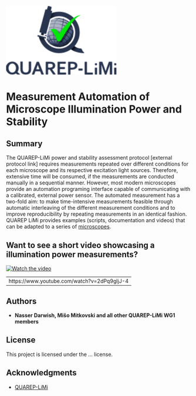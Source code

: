 <img src="/Images/QUAREP_logo_stacked.svg" alt="QUAREP-LiMi Logo" width=60%>

# Measurement Automation of Microscope Illumination Power and Stability


## Summary
The QUAREP-LiMi power and stability assessment protocol [external protocol link] requires measurements repeated over different conditions for each microscope and its respective excitation light sources. Therefore, extensive time will be consumed, if the measurements are conducted manually in a sequential manner. However, most modern microscopes provide an automation programing interface capable of communicating with a calibrated, external power sensor. The automated measurement has a two-fold aim: to make time-intensive measurements feasible through automatic interleaving of the different measurement conditions and to improve reproducibility by repeating measurements in an identical fashion.
QUAREP LiMi provides examples (scripts, documentation and videos) that can be adapted to a series of <a href="/Microscope_Systems/"> microscopes</a>.

## Want to see a short video showcasing a illumination power measurements?
[![Watch the video](https://img.youtube.com/vi/2dPq9gljJ-4/maxresdefault.jpg)](https://www.youtube.com/watch?v=2dPq9gljJ-4)

<table width="600" border="0">
  <tbody>
    <tr>
      <td>https://www.youtube.com/watch?v=2dPq9gljJ-4</td>
    </tr>
  </tbody>
</table>

## Authors

* **Nasser Darwish, Mišo Mitkovski and all other QUAREP-LiMi WG1 members** 

## License

This project is licensed under the ... license.

## Acknowledgments

* <a href="https://quarep.org/">QUAREP-LiMi</a>
